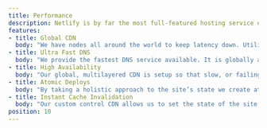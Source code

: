 ```yaml
---
title: Performance
description: Netlify is by far the most full-featured hosting service on the static site market, with 40+ distinct features rolled out.
features:
- title: Global CDN
  body: "We have nodes all around the world to keep latency down. Utilizing our multilayered CDN we provide a scalable, globally consistent, fast version of any site."
- title: Ultra Fast DNS
  body: "We provide the fastest DNS service available. It is globally aware so that no matter where a request comes from, all requests are routed to the nearest nodes."
- title: High Availability
  body: "Our global, multilayered CDN is setup so that slow, or failing, nodes are seamlessly removed. Top to bottom, our  infrastructure is redundant, to make sure weall in order to keep traffic flowing."
- title: Atomic Deploys
  body: "By taking a holistic approach to the site’s state we create atomic, lightweight deploys. Meaning a site can go through a rapid iteration cycle; with the safety of a instant rollback one click away."
- title: Instant Cache Invalidation
  body: "Our custom control CDN allows us to set the state of the site in around 1 second. Releasing, or rolling back a site, no longer faces caching problems. Instant global consistency is in our DNA."
position: 10
---
```


